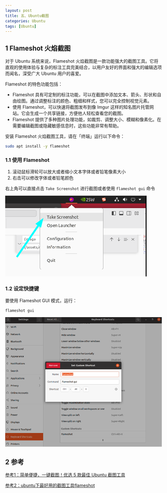 ```yaml
---
layout: post
title: 五、Ubuntu截图
categories: Ubuntu
tags: [Ubuntu]
---
```


## 1 Flameshot 火焰截图

对于 Ubuntu 系统来说，Flameshot 火焰截图是一款功能强大的截图工具。它将直观的使用体验与复杂的标注工具完美结合，以用户友好的界面和强大的编辑选项而闻名，深受广大 Ubuntu 用户的喜爱。

Flameshot 的特色功能包括：

- Flameshot 具有可定制的标注功能，可以在截图中添加文本、箭头、形状和自由绘图。通过调整标注的颜色、粗细和样式，您可以完全控制视觉元素。
- 使用 Flameshot，可以快速将截图发布到像 Imgur 这样的知名图片托管网站。它会生成一个共享链接，方便他人轻松查看您的截图。
- Flameshot 提供了多种图片处理功能，如裁剪、调整大小、模糊和像素化。在需要编辑截图或隐藏敏感信息时，这些功能非常有帮助。

安装 Flameshot 火焰截图工具，请在「终端」运行以下命令：

```sh
sudo apt install -y flameshot
```

### 1.1 使用 Flameshot

1. 滚动鼠标滑轮可以放大或者缩小文本字体或者铅笔像素大小
2. 右击可以修改字体或者铅笔颜色

右上角可以直接点击 `Take Screenshot` 进行截图或者使用 `flameshot gui` 命令

![Alt text](/assets/Ubuntu/20240125/image-2.png)

### 1.2 设定快捷键

要使用 Flameshot GUI 模式，运行：

```sh
flameshot gui
```

![Alt text](/assets/Ubuntu/20240125/image-1.png)

## 2 参考

[参考1：简单便捷，一键截图！优选 5 款最佳 Ubuntu 截图工具](https://www.sysgeek.cn/ubuntu-screenshot-tools/)

[参考2：ubuntu下最好用的截图工具flameshot](https://blog.csdn.net/zeye5731/article/details/124581487)

